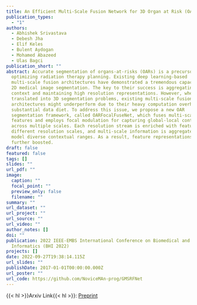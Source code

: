 ```yaml
---
title: An Efficient Multi-Scale Fusion Network for 3D Organ at Risk (OAR) Segmentation
publication_types:
  - "1"
authors:
  - Abhishek Srivastava
  - Debesh Jha
  - Elif Keles
  - Bulent Aydogan
  - Mohamed Abazeed
  - Ulas Bagci
publication_short: ""
abstract: Accurate segmentation of organs-at-risks (OARs) is a precursor for
  optimizing radiation therapy planning. Existing deep learning-based
  multi-scale fusion architectures have demonstrated a tremendous capacity for
  2D medical image segmentation. The key to their success is aggregating global
  context and maintaining high resolution representations. However, when
  translated into 3D segmentation problems, existing multi-scale fusion
  architectures might underperform due to their heavy computation overhead and
  substantial data diet. To address this issue, we propose a new OAR
  segmentation framework, called OARFocalFuseNet, which fuses multi-scale
  features and employs focal modulation for capturing global-local context
  across multiple scales. Each resolution stream is enriched with features from
  different resolution scales, and multi-scale information is aggregated to
  model diverse contextual ranges. As a result, feature representations are
  further boosted.
draft: false
featured: false
tags: []
slides: ""
url_pdf: ""
image:
  caption: ""
  focal_point: ""
  preview_only: false
  filename: ""
summary: ""
url_dataset: ""
url_project: ""
url_source: ""
url_video: ""
author_notes: []
doi: ""
publication: 2022 IEEE-EMBS International Conference on Biomedical and Health
  Informatics (BHI 2022)
projects: []
date: 2022-09-27T19:38:14.115Z
url_slides: ""
publishDate: 2017-01-01T00:00:00.000Z
url_poster: ""
url_code: https://github.com/NoviceMAn-prog/GMSRFNet
---
```

{{< hl >}}Arxiv Link{{< hl >}}: [Preprint](https://arxiv.org/abs/2208.07417)

